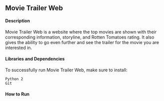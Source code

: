 ## **Movie Trailer Web**

#### **Description**

Movie Trailer Web is a website where the top movies are shown with their corresponding information, storyline, and Rotten Tomatoes rating. It also gives the ability to go even further and see the trailer for the movie you are interested in. 

#### **Libraries and Dependencies**

To successfully run Movie Trailer Web, make sure to install:

```
Python 2
Git
```

#### **How to Run**

